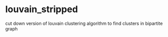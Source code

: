 # louvain_stripped
cut down version of louvain clustering algorithm to find clusters in bipartite graph
